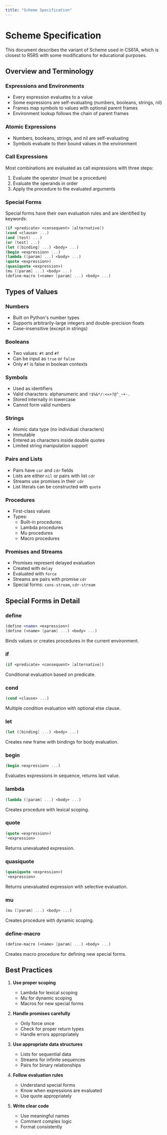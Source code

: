 ```yaml
---
title: "Scheme Specification"
---
```


# Scheme Specification

This document describes the variant of Scheme used in CS61A, which is closest to R5RS with some modifications for educational purposes.

## Overview and Terminology

### Expressions and Environments
- Every expression evaluates to a value
- Some expressions are self-evaluating (numbers, booleans, strings, nil)
- Frames map symbols to values with optional parent frames
- Environment lookup follows the chain of parent frames

### Atomic Expressions
- Numbers, booleans, strings, and nil are self-evaluating
- Symbols evaluate to their bound values in the environment

### Call Expressions
Most combinations are evaluated as call expressions with three steps:
1. Evaluate the operator (must be a procedure)
2. Evaluate the operands in order
3. Apply the procedure to the evaluated arguments

### Special Forms
Special forms have their own evaluation rules and are identified by keywords:
```scheme
(if <predicate> <consequent> [alternative])
(cond <clause> ...)
(and [test] ...)
(or [test] ...)
(let ([binding] ...) <body> ...)
(begin <expression> ...)
(lambda ([param] ...) <body> ...)
(quote <expression>)
(quasiquote <expression>)
(mu ([param] ...) <body> ...)
(define-macro (<name> [param] ...) <body> ...)
```

## Types of Values

### Numbers
- Built on Python's number types
- Supports arbitrarily-large integers and double-precision floats
- Case-insensitive (except in strings)

### Booleans
- Two values: `#t` and `#f`
- Can be input as `true` or `false`
- Only `#f` is false in boolean contexts

### Symbols
- Used as identifiers
- Valid characters: alphanumeric and `!$%&*/:<=>?@^_~+-.`
- Stored internally in lowercase
- Cannot form valid numbers

### Strings
- Atomic data type (no individual characters)
- Immutable
- Entered as characters inside double quotes
- Limited string manipulation support

### Pairs and Lists
- Pairs have `car` and `cdr` fields
- Lists are either `nil` or pairs with list `cdr`
- Streams use promises in their `cdr`
- List literals can be constructed with `quote`

### Procedures
- First-class values
- Types:
  - Built-in procedures
  - Lambda procedures
  - Mu procedures
  - Macro procedures

### Promises and Streams
- Promises represent delayed evaluation
- Created with `delay`
- Evaluated with `force`
- Streams are pairs with promise `cdr`
- Special forms: `cons-stream`, `cdr-stream`

## Special Forms in Detail

### define
```scheme
(define <name> <expression>)
(define (<name> [param] ...) <body> ...)
```
Binds values or creates procedures in the current environment.

### if
```scheme
(if <predicate> <consequent> [alternative])
```
Conditional evaluation based on predicate.

### cond
```scheme
(cond <clause> ...)
```
Multiple condition evaluation with optional else clause.

### let
```scheme
(let ([binding] ...) <body> ...)
```
Creates new frame with bindings for body evaluation.

### begin
```scheme
(begin <expression> ...)
```
Evaluates expressions in sequence, returns last value.

### lambda
```scheme
(lambda ([param] ...) <body> ...)
```
Creates procedure with lexical scoping.

### quote
```scheme
(quote <expression>)
'<expression>
```
Returns unevaluated expression.

### quasiquote
```scheme
(quasiquote <expression>)
`<expression>
```
Returns unevaluated expression with selective evaluation.

### mu
```scheme
(mu ([param] ...) <body> ...)
```
Creates procedure with dynamic scoping.

### define-macro
```scheme
(define-macro (<name> [param] ...) <body> ...)
```
Creates macro procedure for defining new special forms.

## Best Practices

1. **Use proper scoping**
   - Lambda for lexical scoping
   - Mu for dynamic scoping
   - Macros for new special forms

2. **Handle promises carefully**
   - Only force once
   - Check for proper return types
   - Handle errors appropriately

3. **Use appropriate data structures**
   - Lists for sequential data
   - Streams for infinite sequences
   - Pairs for binary relationships

4. **Follow evaluation rules**
   - Understand special forms
   - Know when expressions are evaluated
   - Use quote appropriately

5. **Write clear code**
   - Use meaningful names
   - Comment complex logic
   - Format consistently 